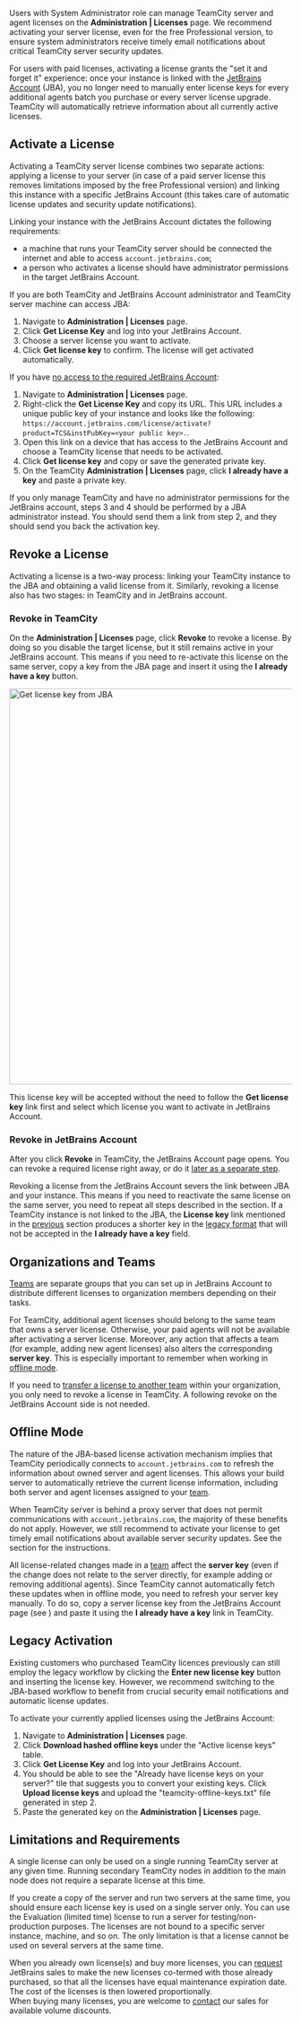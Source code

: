 [//]: # (title: Manage TeamCity Licenses)

Users with System Administrator role can manage TeamCity server and agent licenses on the **Administration | Licenses** page. We recommend activating your server license, even for the free Professional version, to ensure system administrators receive timely email notifications about critical TeamCity server security updates.

For users with paid licenses, activating a license grants the "set it and forget it" experience: once your instance is linked with the [JetBrains Account](https://account.jetbrains.com) (JBA), you no longer need to manually enter license keys for every additional agents batch you purchase or every server license upgrade. TeamCity will automatically retrieve information about all currently active licenses.

## Activate a License

Activating a TeamCity server license combines two separate actions: applying a license to your server (in case of a paid server license this removes limitations imposed by the free Professional version) and linking this instance with a specific JetBrains Account (this takes care of automatic license updates and security update notifications).

Linking your instance with the JetBrains Account dictates the following requirements:

* a machine that runs your TeamCity server should be connected the internet and able to access `account.jetbrains.com`;
* a person who activates a license should have administrator permissions in the target JetBrains Account.

If you are both TeamCity and JetBrains Account administrator and TeamCity server machine can access JBA:

1. Navigate to **Administration | Licenses** page.
2. Click **Get License Key** and log into your JetBrains Account.
3. Choose a server license you want to activate.
4. Click **Get license key** to confirm. The license will get activated automatically.

If you have [no access to the required JetBrains Account](#Offline+Mode):

1. Navigate to **Administration | Licenses** page.
2. Right-click the **Get License Key** and copy its URL. This URL includes a unique public key of your instance and looks like the following: `https://account.jetbrains.com/license/activate?product=TCS&instPubKey=<your public key>.`.
3. Open this link on a device that has access to the JetBrains Account and choose a TeamCity license that needs to be activated.
4. Click **Get license key** and copy or save the generated private key.
5. On the TeamCity **Administration | Licenses** page, click **I already have a key** and paste a private key.

If you only manage TeamCity and have no administrator permissions for the JetBrains account, steps 3 and 4 should be performed by a JBA administrator instead. You should send them a link from step 2, and they should send you back the activation key.


## Revoke a License

Activating a license is a two-way process: linking your TeamCity instance to the JBA and obtaining a valid license from it. Similarly, revoking a license also has two stages: in TeamCity and in JetBrains account.

### Revoke in TeamCity

On the **Administration | Licenses** page, click **Revoke** to revoke a license. By doing so you disable the target license, but it still remains active in your JetBrains account. This means if you need to re-activate this license on the same server, copy a key from the JBA page and insert it using the **I already have a key** button.

<img src="dk-get-licence-key-from-jba.png" width="706" alt="Get license key from JBA"/>

This license key will be accepted without the need to follow the **Get license key** link first and select which license you want to activate in JetBrains Account.

### Revoke in JetBrains Account

After you click **Revoke** in TeamCity, the JetBrains Account page opens. You can revoke a required license right away, or do it [later as a separate step](https://sales.jetbrains.com/hc/en-gb/articles/207739209-Revoking-licenses-from-users).

Revoking a license from the JetBrains Account severs the link between JBA and your instance. This means if you need to reactivate the same license on the same server, you need to repeat all steps described in the [](#Activate+a+License) section. If a TeamCity instance is not linked to the JBA, the **License key** link mentioned in the [previous](#Revoke+in+TeamCity) section produces a shorter key in the [legacy format](#Legacy+Activation) that will not be accepted in the **I already have a key** field.


## Organizations and Teams

[Teams](https://sales.jetbrains.com/hc/en-gb/articles/360012278699-What-are-teams-in-JetBrains-Account) are separate groups that you can set up in JetBrains Account to distribute different licenses to organization members depending on their tasks.

For TeamCity, additional agent licenses should belong to the same team that owns a server license. Otherwise, your paid agents will not be available after activating a server license. Moreover, any action that affects a team (for example, adding new agent licenses) also alters the corresponding **server key**. This is especially important to remember when working in [offline mode](#Offline+Mode).

If you need to [transfer a license to another team](https://sales.jetbrains.com/hc/en-gb/articles/208460205-Transfer-licenses-between-teams) within your organization, you only need to revoke a license in TeamCity. A following revoke on the JetBrains Account side is not needed.


## Offline Mode

The nature of the JBA-based license activation mechanism implies that TeamCity periodically connects to `account.jetbrains.com` to refresh the information about owned server and agent licenses. This allows your build server to automatically retrieve the current license information, including both server and agent licenses assigned to your [team](#Organizations+and+Teams).

When TeamCity server is behind a proxy server that does not permit communications with `account.jetbrains.com`, the majority of these benefits do not apply. However, we still recommend to activate your license to get timely email notifications about available server security updates. See the [](#Activate+a+License) section for the instructions.

All license-related changes made in a [team](#Organizations+and+Teams) affect the **server key** (even if the change does not relate to the server directly, for example adding or removing additional agents). Since TeamCity cannot automatically fetch these updates when in offline mode, you need to refresh your server key manually. To do so, copy a server license key from the JetBrains Account page (see [](#Revoke+in+TeamCity)) and paste it using the **I already have a key** link in TeamCity.


## Legacy Activation

Existing customers who purchased TeamCity licences previously can still employ the legacy workflow by clicking the **Enter new license key** button and inserting the license key. However, we recommend switching to the JBA-based workflow to benefit from crucial security email notifications and automatic license updates.

To activate your currently applied licenses using the JetBrains Account:

1. Navigate to **Administration | Licenses** page.
2. Click **Download hashed offline keys** under the "Active license keys" table.
3. Click **Get License Key** and log into your JetBrains Account.
4. You should be able to see the "Already have license keys on your server?" tile that suggests you to convert your existing keys. Click **Upload license keys** and upload the "teamcity-offline-keys.txt" file generated in step 2.
5. Paste the generated key on the **Administration | Licenses** page.


## Limitations and Requirements

A single license can only be used on a single running TeamCity server at any given time. Running secondary TeamCity nodes in addition to the main node does not require a separate license at this time.

If you create a copy of the server and run two servers at the same time, you should ensure each license key is used on a single server only. You can use the Evaluation (limited time) license to run a server for testing/non-production purposes. The licenses are not bound to a specific server instance, machine, and so on. The only limitation is that a license cannot be used on several servers at the same time.

When you already own license(s) and buy more licenses, you can [request](https://www.jetbrains.com/support/sales/) JetBrains sales to make the new licenses co\-termed with those already purchased, so that all the licenses have equal maintenance expiration date. The cost of the licenses is then lowered proportionally.   
When buying many licenses, you are welcome to [contact](https://www.jetbrains.com/support/sales/) our sales for available volume discounts.